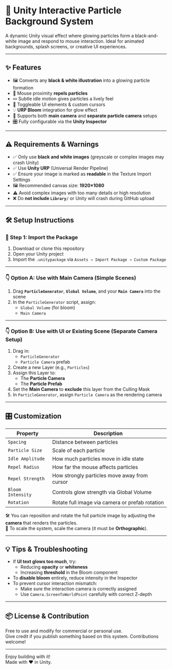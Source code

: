 # 🎇 Unity Interactive Particle Background System

A dynamic Unity visual effect where glowing particles form a black-and-white image and respond to mouse interaction. Ideal for animated backgrounds, splash screens, or creative UI experiences.

---

## ✨ Features

- 🖼️ Converts any **black & white illustration** into a glowing particle formation
- 🧲 Mouse proximity **repels particles**
- 💤 Subtle idle motion gives particles a lively feel
- 🔁 Toggleable UI elements & custom cursors
- 💡 **URP Bloom** integration for glow effect
- 🎥 Supports both **main camera** and **separate particle camera** setups
- 🎛 Fully configurable via the **Unity Inspector**

---

## ⚠️ Requirements & Warnings

- ✅ Only use **black and white images** (greyscale or complex images may crash Unity)
- ✅ Use **Unity URP** (Universal Render Pipeline)
- ✅ Ensure your image is marked as **readable** in the Texture Import Settings
- 🖼️ Recommended canvas size: **1920×1080**
- ⚠️ Avoid complex images with too many details or high resolution
- ❌ Do **not include `Library/`** or Unity will crash during GitHub upload

---

## 🛠️ Setup Instructions

### 📁 Step 1: Import the Package
1. Download or clone this repository
2. Open your Unity project
3. Import the `.unitypackage` via `Assets → Import Package → Custom Package`

---

### 👇 Option A: Use with Main Camera (Simple Scenes)

1. Drag **`ParticleGenerator`**, **`Global Volume`**, and your **`Main Camera`** into the scene
2. In the `ParticleGenerator` script, assign:
   - `Global Volume` (for bloom)
   - `Main Camera`

---

### 👇 Option B: Use with UI or Existing Scene (Separate Camera Setup)

1. Drag in:
   - `ParticleGenerator`
   - `Particle Camera` prefab
2. Create a new Layer (e.g., `Particles`)
3. Assign this Layer to:
   - The **Particle Camera**
   - The **Particle Prefab**
4. Set the **Main Camera** to **exclude** this layer from the Culling Mask
5. In `ParticleGenerator`, assign `Particle Camera` as the rendering camera

---

## 🎛 Customization

| Property                | Description                                     |
|------------------------|-------------------------------------------------|
| `Spacing`              | Distance between particles                      |
| `Particle Size`        | Scale of each particle                          |
| `Idle Amplitude`       | How much particles move in idle state           |
| `Repel Radius`         | How far the mouse affects particles             |
| `Repel Strength`       | How strongly particles move away from cursor    |
| `Bloom Intensity`      | Controls glow strength via Global Volume        |
| `Rotation`             | Rotate full image via camera or prefab rotation |

🛠 You can reposition and rotate the full particle image by adjusting the **camera** that renders the particles.  
📏 To scale the system, scale the camera (it must be **Orthographic**).

---

## 💡 Tips & Troubleshooting

- If **UI text glows too much**, try:
  - Reducing **opacity** or **whiteness**
  - Increasing **threshold** in the Bloom component
- To **disable bloom** entirely, reduce intensity in the Inspector
- To prevent cursor interaction mismatch:
  - Make sure the interaction camera is correctly assigned
  - Use `Camera.ScreenToWorldPoint` carefully with correct Z-depth

---

## 📦 License & Contribution

Free to use and modify for commercial or personal use.  
Give credit if you publish something based on this system. Contributions welcome!

---

Enjoy building with it!  
Made with ❤️ in Unity.
